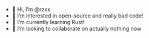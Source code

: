 - 👋 Hi, I’m @rzxx
- 👀 I’m interested in open-source and really bad code!
- 🌱 I’m currently learning Rust!
- 💞️ I’m looking to collaborate on actually nothing now

<!---
rzxx/rzxx is a ✨ special ✨ repository because its `README.md` (this file) appears on your GitHub profile.
You can click the Preview link to take a look at your changes.
--->
